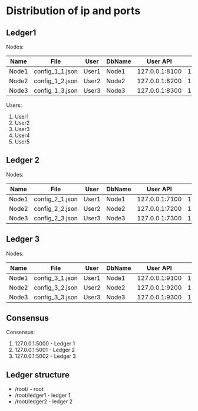 # Distribution of ip and ports

## Ledger1
Nodes:

Name | File | User | DbName | User API | BC API | BC-MBC | MBC-BC | MBC API |
-----|-----|----|-----|-----|-----|----|----|----
Node1 | config_1_1.json | User1 | Node1 | 127.0.0.1:8100 | 127.0.0.1:8101 | 127.0.0.1:8102 | 127.0.0.1:8103  | 127.0.0.1:8104
Node2 | config_1_2.json | User2 | Node2 | 127.0.0.1:8200 | 127.0.0.1:8201 | 127.0.0.1:8202 | 127.0.0.1:8203 | 127.0.0.1:8104
Node3 | config_1_3.json | User3 | Node3 | 127.0.0.1:8300 | 127.0.0.1:8301 | 127.0.0.1:8302 | 127.0.0.1:8303 | 127.0.0.1:8104

Users:
1. User1
2. User2
3. User3
4. User4
5. User5

## Ledger 2
Nodes:

Name | File | User | DbName | User API | BC-BC | BC-MBC | MBC-BC | MBC-MBC |
-----|-----|----|-----|-----|-----|----|----|----
Node1 | config_2_1.json | User1 | Node1 | 127.0.0.1:7100 | 127.0.0.1:7101 |127.0.0.1:7102| 127.0.0.1:7103 | 127.0.0.1:7104
Node2 | config_2_2.json | User2 | Node2 | 127.0.0.1:7200 | 127.0.0.1:7201 |127.0.0.1:7202| 127.0.0.1:7203 | 127.0.0.1:7204
Node3 | config_2_3.json | User3 | Node3 | 127.0.0.1:7300 | 127.0.0.1:7301 |127.0.0.1:7302| 127.0.0.1:7303 | 127.0.0.1:7304

## Ledger 3
Nodes:

Name | File | User | DbName | User API | BC-MBC | MBC-BC | MBC API |
-----|-----|----|-----|-----|-----|----|----
Node1 | config_3_1.json | User1 | Node1 | 127.0.0.1:9100 | 127.0.0.1:9101 | 127.0.0.1:9102 | 127.0.0.1:9103
Node2 | config_3_2.json | User2 | Node2 | 127.0.0.1:9200 | 127.0.0.1:9201 | 127.0.0.1:9202 | 127.0.0.1:9203
Node3 | config_3_3.json | User3 | Node3 | 127.0.0.1:9300 | 127.0.0.1:9301 | 127.0.0.1:9302 | 127.0.0.1:9303

## Consensus

Consensus:
1. 127.0.0.1:5000 - Ledger 1
2. 127.0.0.1:5001 - Ledger 2
3. 127.0.0.1:5002 - Ledger 3

## Ledger structure

- /root/ - root
- /root/ledger1 - ledger 1
- /root/ledger2 - ledger 2
